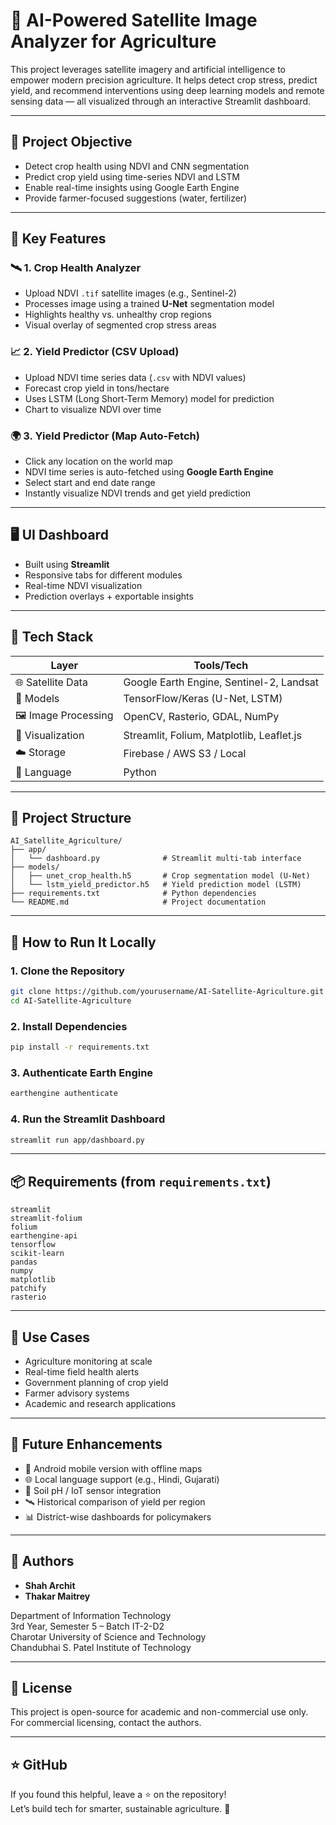 # 🌾 AI-Powered Satellite Image Analyzer for Agriculture

This project leverages satellite imagery and artificial intelligence to empower modern precision agriculture. It helps detect crop stress, predict yield, and recommend interventions using deep learning models and remote sensing data — all visualized through an interactive Streamlit dashboard.

---

## 🧠 Project Objective

- Detect crop health using NDVI and CNN segmentation
- Predict crop yield using time-series NDVI and LSTM
- Enable real-time insights using Google Earth Engine
- Provide farmer-focused suggestions (water, fertilizer)

---

## 🧩 Key Features

### 🛰️ 1. Crop Health Analyzer
- Upload NDVI `.tif` satellite images (e.g., Sentinel-2)
- Processes image using a trained **U-Net** segmentation model
- Highlights healthy vs. unhealthy crop regions
- Visual overlay of segmented crop stress areas

### 📈 2. Yield Predictor (CSV Upload)
- Upload NDVI time series data (`.csv` with NDVI values)
- Forecast crop yield in tons/hectare
- Uses LSTM (Long Short-Term Memory) model for prediction
- Chart to visualize NDVI over time

### 🌍 3. Yield Predictor (Map Auto-Fetch)
- Click any location on the world map
- NDVI time series is auto-fetched using **Google Earth Engine**
- Select start and end date range
- Instantly visualize NDVI trends and get yield prediction

---

## 🖥️ UI Dashboard

- Built using **Streamlit**
- Responsive tabs for different modules
- Real-time NDVI visualization
- Prediction overlays + exportable insights

---

## 🧰 Tech Stack

| Layer            | Tools/Tech                                   |
|------------------|----------------------------------------------|
| 🌐 Satellite Data | Google Earth Engine, Sentinel-2, Landsat     |
| 🧠 Models         | TensorFlow/Keras (U-Net, LSTM)               |
| 🖼️ Image Processing | OpenCV, Rasterio, GDAL, NumPy                 |
| 🌱 Visualization  | Streamlit, Folium, Matplotlib, Leaflet.js   |
| ☁️ Storage        | Firebase / AWS S3 / Local                    |
| 🧪 Language        | Python                                       |

---

## 📁 Project Structure

```
AI_Satellite_Agriculture/
├── app/
│   └── dashboard.py              # Streamlit multi-tab interface
├── models/
│   ├── unet_crop_health.h5       # Crop segmentation model (U-Net)
│   └── lstm_yield_predictor.h5   # Yield prediction model (LSTM)
├── requirements.txt              # Python dependencies
└── README.md                     # Project documentation
```

---

## 🚀 How to Run It Locally

### 1. Clone the Repository
```bash
git clone https://github.com/yourusername/AI-Satellite-Agriculture.git
cd AI-Satellite-Agriculture
```

### 2. Install Dependencies
```bash
pip install -r requirements.txt
```

### 3. Authenticate Earth Engine
```bash
earthengine authenticate
```

### 4. Run the Streamlit Dashboard
```bash
streamlit run app/dashboard.py
```

---

## 📦 Requirements (from `requirements.txt`)

```
streamlit
streamlit-folium
folium
earthengine-api
tensorflow
scikit-learn
pandas
numpy
matplotlib
patchify
rasterio
```

---

## 📌 Use Cases

- Agriculture monitoring at scale
- Real-time field health alerts
- Government planning of crop yield
- Farmer advisory systems
- Academic and research applications

---

## 🔮 Future Enhancements

- 📲 Android mobile version with offline maps
- 🌐 Local language support (e.g., Hindi, Gujarati)
- 📡 Soil pH / IoT sensor integration
- 🛰️ Historical comparison of yield per region
- 📊 District-wise dashboards for policymakers

---

## 👥 Authors

- **Shah Archit**
- **Thakar Maitrey**

Department of Information Technology  
3rd Year, Semester 5 – Batch IT-2-D2  
Charotar University of Science and Technology  
Chandubhai S. Patel Institute of Technology

---

## 📜 License

This project is open-source for academic and non-commercial use only.  
For commercial licensing, contact the authors.

---

## ⭐ GitHub

If you found this helpful, leave a ⭐ on the repository!  
Let’s build tech for smarter, sustainable agriculture. 🌱
